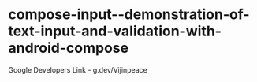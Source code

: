 # compose-input--demonstration-of-text-input-and-validation-with-android-compose

Google Developers Link - g.dev/Vijinpeace
